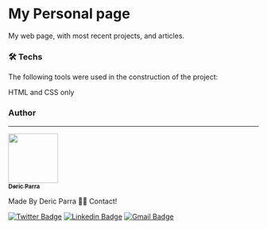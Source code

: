 # My Personal page

My web page, with most recent projects, and articles.


### 🛠 Techs

The following tools were used in the construction of the project:

HTML and CSS only


### Author
---

<a href="https://www.linkedin.com/in/deric-parra/">
 <img src="https://avatars.githubusercontent.com/u/47975655?v=4" width="100px;" alt=""/>
 <br />
 <sub><b>Deric Parra</b></sub></a> <a href="https://www.linkedin.com/in/deric-parra/"></a>


Made By Deric Parra 👋🏽 Contact!

[![Twitter Badge](https://img.shields.io/badge/-@ParraDeric-1ca0f1?style=flat-square&labelColor=1ca0f1&logo=twitter&logoColor=white&link=https://twitter.com/ParraDeric)](https://twitter.com/ParraDeric) [![Linkedin Badge](https://img.shields.io/badge/-Deric-blue?style=flat-square&logo=Linkedin&logoColor=white&link=https://www.linkedin.com/in/deric-parra/)](https://www.linkedin.com/in/deric-parra/) 
[![Gmail Badge](https://img.shields.io/badge/-parradeko@gmail.com-c14438?style=flat-square&logo=Gmail&logoColor=white&link=mailto:parradeko@gmail.com)](mailto:parradeko@gmail.com)
